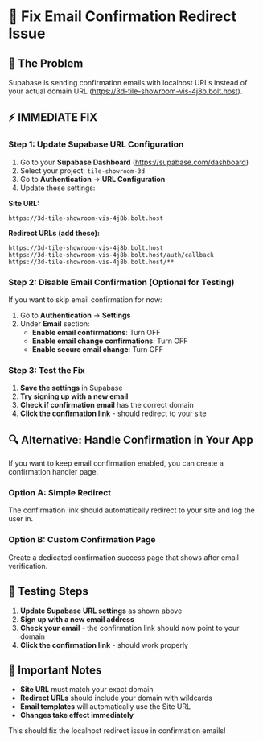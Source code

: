 # 🔧 Fix Email Confirmation Redirect Issue

## 🚨 **The Problem**
Supabase is sending confirmation emails with localhost URLs instead of your actual domain URL (https://3d-tile-showroom-vis-4j8b.bolt.host).

## ⚡ **IMMEDIATE FIX**

### **Step 1: Update Supabase URL Configuration**
1. Go to your **Supabase Dashboard** (https://supabase.com/dashboard)
2. Select your project: `tile-showroom-3d`
3. Go to **Authentication** → **URL Configuration**
4. Update these settings:

**Site URL:**
```
https://3d-tile-showroom-vis-4j8b.bolt.host
```

**Redirect URLs (add these):**
```
https://3d-tile-showroom-vis-4j8b.bolt.host
https://3d-tile-showroom-vis-4j8b.bolt.host/auth/callback
https://3d-tile-showroom-vis-4j8b.bolt.host/**
```

### **Step 2: Disable Email Confirmation (Optional for Testing)**
If you want to skip email confirmation for now:
1. Go to **Authentication** → **Settings**
2. Under **Email** section:
   - **Enable email confirmations**: Turn OFF
   - **Enable email change confirmations**: Turn OFF
   - **Enable secure email change**: Turn OFF

### **Step 3: Test the Fix**
1. **Save the settings** in Supabase
2. **Try signing up with a new email**
3. **Check if confirmation email** has the correct domain
4. **Click the confirmation link** - should redirect to your site

## 🔍 **Alternative: Handle Confirmation in Your App**

If you want to keep email confirmation enabled, you can create a confirmation handler page.

### **Option A: Simple Redirect**
The confirmation link should automatically redirect to your site and log the user in.

### **Option B: Custom Confirmation Page**
Create a dedicated confirmation success page that shows after email verification.

## 🧪 **Testing Steps**

1. **Update Supabase URL settings** as shown above
2. **Sign up with a new email address**
3. **Check your email** - the confirmation link should now point to your domain
4. **Click the confirmation link** - should work properly

## 🚨 **Important Notes**

- **Site URL** must match your exact domain
- **Redirect URLs** should include your domain with wildcards
- **Email templates** will automatically use the Site URL
- **Changes take effect immediately**

This should fix the localhost redirect issue in confirmation emails!